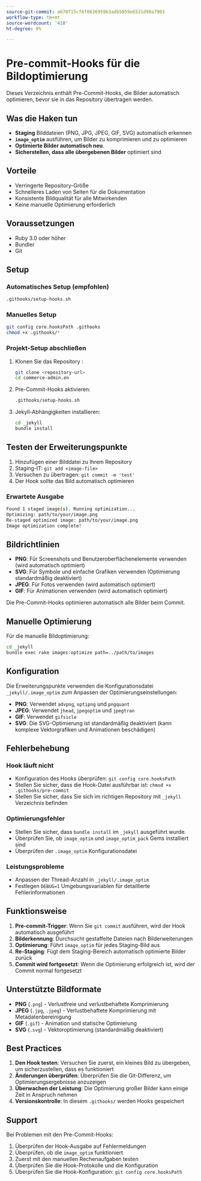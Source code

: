 ```yaml
---
source-git-commit: a670f15cf6f0636959b3adb5059e6531d90a7903
workflow-type: tm+mt
source-wordcount: '410'
ht-degree: 0%

---
```

# Pre-commit-Hooks für die Bildoptimierung

Dieses Verzeichnis enthält Pre-Commit-Hooks, die Bilder automatisch optimieren, bevor sie in das Repository übertragen werden.

## Was die Haken tun

- **Staging** Bilddateien (PNG, JPG, JPEG, GIF, SVG) automatisch erkennen
- **`image_optim`** ausführen, um Bilder zu komprimieren und zu optimieren
- **Optimierte Bilder automatisch neu**.
- **Sicherstellen, dass alle übergebenen Bilder** optimiert sind

## Vorteile

- Verringerte Repository-Größe
- Schnelleres Laden von Seiten für die Dokumentation
- Konsistente Bildqualität für alle Mitwirkenden
- Keine manuelle Optimierung erforderlich

## Voraussetzungen

- Ruby 3.0 oder höher
- Bundler
- Git

## Setup

### Automatisches Setup (empfohlen)

```bash
.githooks/setup-hooks.sh
```

### Manuelles Setup

```bash
git config core.hooksPath .githooks
chmod +x .githooks/*
```

### Projekt-Setup abschließen

1. Klonen Sie das Repository :

   ```bash
   git clone <repository-url>
   cd commerce-admin.en
   ```

2. Pre-Commit-Hooks aktivieren:

   ```bash
   .githooks/setup-hooks.sh
   ```

3. Jekyll-Abhängigkeiten installieren:

   ```bash
   cd _jekyll
   bundle install
   ```

## Testen der Erweiterungspunkte

1. Hinzufügen einer Bilddatei zu Ihrem Repository
2. Staging-IT: `git add <image-file>`
3. Versuchen zu übertragen: `git commit -m 'test'`
4. Der Hook sollte das Bild automatisch optimieren

### Erwartete Ausgabe

```bash
Found 1 staged image(s). Running optimization...
Optimizing: path/to/your/image.png
Re-staged optimized image: path/to/your/image.png
Image optimization complete!
```

## Bildrichtlinien

- **PNG**: Für Screenshots und Benutzeroberflächenelemente verwenden (wird automatisch optimiert)
- **SVG**: Für Symbole und einfache Grafiken verwenden (Optimierung standardmäßig deaktiviert)
- **JPEG**: Für Fotos verwenden (wird automatisch optimiert)
- **GIF**: Für Animationen verwenden (wird automatisch optimiert)

Die Pre-Commit-Hooks optimieren automatisch alle Bilder beim Commit.

## Manuelle Optimierung

Für die manuelle Bildoptimierung:

```bash
cd _jekyll
bundle exec rake images:optimize path=../path/to/images
```

## Konfiguration

Die Erweiterungspunkte verwenden die Konfigurationsdatei `_jekyll/.image_optim` zum Anpassen der Optimierungseinstellungen:

- **PNG**: Verwendet `advpng`, `optipng` und `pngquant`
- **JPEG**: Verwendet `jhead`, `jpegoptim` und `jpegtran`
- **GIF**: Verwendet `gifsicle`
- **SVG**: Die SVG-Optimierung ist standardmäßig deaktiviert (kann komplexe Vektorgrafiken und Animationen beschädigen)

## Fehlerbehebung

### Hook läuft nicht

- Konfiguration des Hooks überprüfen: `git config core.hooksPath`
- Stellen Sie sicher, dass die Hook-Datei ausführbar ist: `chmod +x .githooks/pre-commit`
- Stellen Sie sicher, dass Sie sich im richtigen Repository mit `_jekyll` Verzeichnis befinden

### Optimierungsfehler

- Stellen Sie sicher, dass `bundle install` im `_jekyll` ausgeführt wurde.
- Überprüfen Sie, ob `image_optim` und `image_optim_pack` Gems installiert sind
- Überprüfen der `.image_optim` Konfigurationsdatei

### Leistungsprobleme

- Anpassen der Thread-Anzahl in `_jekyll/.image_optim`
- Festlegen `DEBUG=1` Umgebungsvariablen für detaillierte Fehlerinformationen

## Funktionsweise

1. **Pre-commit-Trigger**: Wenn Sie `git commit` ausführen, wird der Hook automatisch ausgeführt
2. **Bilderkennung**: Durchsucht gestaffelte Dateien nach Bilderweiterungen
3. **Optimierung**: Führt `image_optim` für jedes Staging-Bild aus
4. **Re-Staging**: Fügt dem Staging-Bereich automatisch optimierte Bilder zurück
5. **Commit wird fortgesetzt**: Wenn die Optimierung erfolgreich ist, wird der Commit normal fortgesetzt

## Unterstützte Bildformate

- **PNG** (`.png`) - Verlustfreie und verlustbehaftete Komprimierung
- **JPEG** (`.jpg`, `.jpeg`) - Verlustbehaftete Komprimierung mit Metadatenbereinigung
- **GIF** (`.gif`) - Animation und statische Optimierung
- **SVG** (`.svg`) - Vektoroptimierung (standardmäßig deaktiviert)

## Best Practices

1. **Den Hook testen**: Versuchen Sie zuerst, ein kleines Bild zu übergeben, um sicherzustellen, dass es funktioniert
2. **Änderungen überprüfen**: Überprüfen Sie die Git-Differenz, um Optimierungsergebnisse anzuzeigen
3. **Überwachen der Leistung**: Die Optimierung großer Bilder kann einige Zeit in Anspruch nehmen
4. **Versionskontrolle**: In diesem `.githooks/` werden Hooks gespeichert

## Support

Bei Problemen mit den Pre-Commit-Hooks:

1. Überprüfen der Hook-Ausgabe auf Fehlermeldungen
2. Überprüfen, ob die `image_optim` funktioniert
3. Zuerst mit den manuellen Rechenaufgaben testen
4. Überprüfen Sie die Hook-Protokolle und die Konfiguration
5. Überprüfen Sie die Hook-Konfiguration: `git config core.hooksPath`
